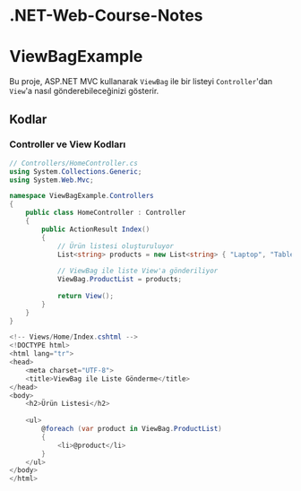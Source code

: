 # .NET-Web-Course-Notes

# ViewBagExample

Bu proje, ASP.NET MVC kullanarak `ViewBag` ile bir listeyi `Controller`'dan `View`'a nasıl gönderebileceğinizi gösterir.

## Kodlar

### Controller ve View Kodları

```csharp
// Controllers/HomeController.cs
using System.Collections.Generic;
using System.Web.Mvc;

namespace ViewBagExample.Controllers
{
    public class HomeController : Controller
    {
        public ActionResult Index()
        {
            // Ürün listesi oluşturuluyor
            List<string> products = new List<string> { "Laptop", "Tablet", "Akıllı Telefon", "Kulaklık", "Klavye" };
            
            // ViewBag ile liste View'a gönderiliyor
            ViewBag.ProductList = products;
            
            return View();
        }
    }
}

<!-- Views/Home/Index.cshtml -->
<!DOCTYPE html>
<html lang="tr">
<head>
    <meta charset="UTF-8">
    <title>ViewBag ile Liste Gönderme</title>
</head>
<body>
    <h2>Ürün Listesi</h2>
    
    <ul>
        @foreach (var product in ViewBag.ProductList)
        {
            <li>@product</li>
        }
    </ul>
</body>
</html>
